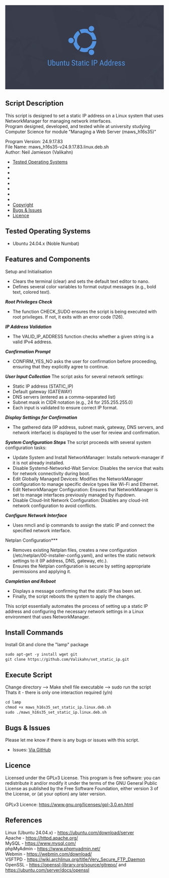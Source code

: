 <div align="center">
    <a href="https://github.com/Valikahn/set_static_ip" target="_blank">
        <img alt="lamp" src="https://github.com/Valikahn/set_static_ip/blob/master/img/static_ip_address_logo.jpg">
    </a>
</div>

## Script Description
This script is designed to set a static IP address on a Linux system that uses NetworkManager for managing network interfaces.<br />
Program designed, developed, and tested while at university studying Computer Science for module "Managing a Web Server (maws_h16s35)"<br />

Program Version: 24.9.17.83<br />
File Name: maws_h16s35-v24.9.17.83.linux.deb.sh<br />
Author:  Neil Jamieson (Valikahn)<br />

* [Tested Operating Systems](#tested-operating-systems)
* [](#installed-software-module-versions)
* [](#install-commands)
* [](#script-process)
* [](#script-process)
* [](#script-process)
* [](#script-process)
* [](#script-process)
* [Copyright](#copyright)
* [Bugs & Issues](#bugs--issues)
* [Licence](#licence)

## Tested Operating Systems
* Ubuntu 24.04.x (Noble Numbat)

## Features and Components
Setup and Initialisation
* Clears the terminal (clear) and sets the default text editor to nano.
* Defines several color variables to format output messages (e.g., bold text, colored text).

***Root Privileges Check***
* The function CHECK_SUDO ensures the script is being executed with root privileges. If not, it exits with an error code (126).

***IP Address Validation***
* The VALID_IP_ADDRESS function checks whether a given string is a valid IPv4 address.

***Confirmation Prompt***
* CONFIRM_YES_NO asks the user for confirmation before proceeding, ensuring that they explicitly agree to continue.

***User Input Collection***
The script asks for several network settings:
* Static IP address (STATIC_IP)
* Default gateway (GATEWAY)
* DNS servers (entered as a comma-separated list)
* Subnet mask in CIDR notation (e.g., 24 for 255.255.255.0)
* Each input is validated to ensure correct IP format.

***Display Settings for Confirmation***
* The gathered data (IP address, subnet mask, gateway, DNS servers, and network interface) is displayed to the user for review and confirmation.

***System Configuration Steps***
The script proceeds with several system configuration tasks:
* Update System and Install NetworkManager: Installs network-manager if it is not already installed.
* Disable Systemd-Networkd-Wait Service: Disables the service that waits for network connectivity during boot.
* Edit Globally Managed Devices: Modifies the NetworkManager configuration to manage specific device types like Wi-Fi and Ethernet.
* Edit NetworkManager Configuration: Ensures that NetworkManager is set to manage interfaces previously managed by ifupdown.
* Disable Cloud-Init Network Configuration: Disables any cloud-init network configuration to avoid conflicts.

***Configure Network Interface***
* Uses nmcli and ip commands to assign the static IP and connect the specified network interface.

Netplan Configuration***
* Removes existing Netplan files, creates a new configuration (/etc/netplan/00-installer-config.yaml), and writes the static network settings to it (IP address, DNS, gateway, etc.).
* Ensures the Netplan configuration is secure by setting appropriate permissions and applying it.

***Completion and Reboot***
* Displays a message confirming that the static IP has been set.
* Finally, the script reboots the system to apply the changes.

This script essentially automates the process of setting up a static IP address and configuring the necessary network settings in a Linux environment that uses NetworkManager.

## Install Commands
Install Git and clone the "lamp" package
```
sudo apt-get -y install wget git
git clone https://github.com/Valikahn/set_static_ip.git
```

## Execute Script
Change directory -->  Make shell file executable -->  sudo run the script<br />
Thats it - there is only one interaction required (y/n)
```
cd lamp
chmod +x maws_h16s35_set_static_ip.linux.deb.sh
sudo ./maws_h16s35_set_static_ip.linux.deb.sh
```

## Bugs & Issues
Please let me know if there is any bugs or issues with this script.
* Issues:  <a href="https://github.com/Valikahn/set_static_ip/issues">Via GitHub</a>

## Licence
Licensed under the GPLv3 License.
This program is free software: you can redistribute it and/or modify it under the terms of the GNU General Public License as published by the Free Software Foundation, either version 3 of the License, or (at your option) any later version.<br /><br />
GPLv3 Licence:  https://www.gnu.org/licenses/gpl-3.0.en.html 

## References
Linux (Ubuntu 24.04.x) - https://ubuntu.com/download/server<br />
Apache - https://httpd.apache.org/<br />
MySQL - https://www.mysql.com/<br />
phpMyAdmin - https://www.phpmyadmin.net/<br />
Webmin - https://webmin.com/download/<br />
VSFTPD - https://wiki.archlinux.org/title/Very_Secure_FTP_Daemon<br />
OpenSSL - https://openssl-library.org/source/gitrepo/ and https://ubuntu.com/server/docs/openssl<br />
